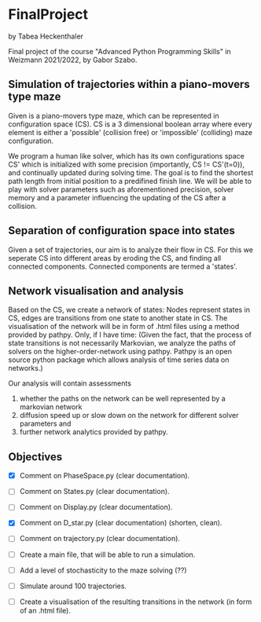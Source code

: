 # FinalProject
by Tabea Heckenthaler

Final project of the course "Advanced Python Programming Skills" in Weizmann 2021/2022, by Gabor Szabo. 

## Simulation of trajectories within a piano-movers type maze
Given is a piano-movers type maze, which can be represented in configuration space (CS). CS is a 3 dimensional boolean array where every element is either a 'possible' (collision free) or 'impossible' (colliding) maze configuration.

We program a human like solver, which has its own configurations space CS' which is initialized with some precision (importantly, CS != CS'(t=0)), and continually updated during solving time. The goal is to find the shortest path length from initial position to a predifined finish line. We will be able to play with solver parameters such as aforementioned precision, solver memory and a parameter influencing the updating of the CS after a collision. 

## Separation of configuration space into states
Given a set of trajectories, our aim is to analyze their flow in CS. For this we seperate CS into different areas by eroding the CS, and finding all connected components. Connected components are termed a 'states'. 


## Network visualisation and analysis 
Based on the CS, we create a network of states: Nodes represent states in CS, edges are transitions from one state to another state in CS. 
The visualisation of the network will be in form of .html files using a method provided by pathpy.
Only, if I have time:
(Given the fact, that the process of state transitions is not necessarily Markovian, we analyze the paths of solvers on the higher-order-network using pathpy. 
Pathpy is an open source python package which allows analysis of time series data on networks.)

Our analysis will contain assessments 
1. whether the paths on the network can be well represented by a markovian network 
2. diffusion speed up or slow down on the network for different solver parameters and 
3. further network analytics provided by pathpy.

## Objectives
-[x] Comment on PhaseSpace.py (clear documentation).
-[ ] Comment on States.py (clear documentation).
-[ ] Comment on Display.py (clear documentation).
-[x] Comment on D_star.py (clear documentation) (shorten, clean).
-[ ] Comment on trajectory.py (clear documentation).
-[ ] Create a main file, that will be able to run a simulation.
-[ ] Add a level of stochasticity to the maze solving (??)
-[ ] Simulate around 100 trajectories. 
-[ ] Create a visualisation of the resulting transitions in the network (in form of an .html file). 

